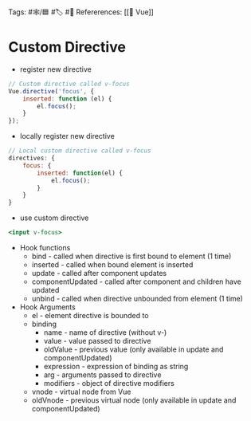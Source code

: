 Tags: #🕸️/🟦 #🏷️ #📜️ 
Refererences: [[💚 Vue]]

# Custom Directive

-   register new directive
```jsx
// Custom directive called v-focus
Vue.directive('focus', {
	inserted: function (el) {
		el.focus();
	}
});
```

-   locally register new directive
```jsx
// Local custom directive called v-focus
directives: {
	focus: {
		inserted: function(el) {
			el.focus();
		}
	}
}
```

-   use custom directive
```jsx
<input v-focus>
```

-   Hook functions
    -   bind - called when directive is first bound to element (1 time)
    -   inserted - called when bound element is inserted
    -   update - called after component updates
    -   componentUpdated - called after component and children have updated
    -   unbind - called when directive unbounded from element (1 time)
-   Hook Arguments
    -   el - element directive is bounded to
    -   binding
        -   name - name of directive (without v-)
        -   value - value passed to directive
        -   oldValue - previous value (only available in update and componentUpdated)
        -   expression - expression of binding as string
        -   arg - arguments passed to directive
        -   modifiers - object of directive modifiers
    -   vnode - virtual node from Vue
    -   oldVnode - previous virtual node (only available in update and componentUpdated)